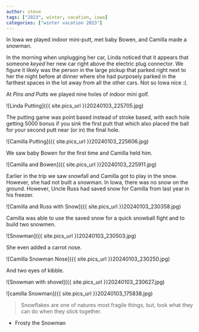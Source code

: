```yaml
---
author: steve
tags: ["2023", winter, vacation, iowa]
categories: ["winter vacation 2023"]
---
```

In Iowa we played indoor mini-putt, met baby Bowen, and Camilla made a snowman.  

In the morning when unplugging her car, Linda noticed that it appears that someone *keyed* her new car right above the electric plug connector. We figure it likely was the person in the large pickup that parked right next to her the night before at dinner where she had purposely parked in the farthest spaces in the lot away from all the other cars.  Not so Iowa nice :(.  

At *Pins and Putts* we played nine holes of indoor mini golf.  

![Linda Putting]({{ site.pics_url }}20240103_225705.jpg)  

The putting game was point based instead of stroke based, with each hole getting 5000 bonus if you sink the first putt that which also placed the ball for your second putt near (or in) the final hole.  

![Camilla Putting]({{ site.pics_url }}20240103_225606.jpg)  

We saw baby Bowen for the first time and Camilla held him.  

![Camilla and Bowen]({{ site.pics_url }}20240103_225911.jpg)  

Earlier in the trip we saw snowfall and Camilla got to play in the snow. However, she had not built a snowman. In Iowa, there was no snow on the ground. However, Uncle Russ had saved snow for Camilla from last year in his freezer.  

![Camilla and Russ with Snow]({{ site.pics_url }}20240103_230358.jpg)  

Camilla was able to use the saved snow for a quick snowball fight and to build two snowmen.  

![Snowman]({{ site.pics_url }}20240103_230503.jpg)  

She even added a carrot nose.  

![Camilla Snowman Nose]({{ site.pics_url }}20240103_230250.jpg)  

And two eyes of kibble.  

![Snowman with shovel]({{ site.pics_url }}20240103_230627.jpg)  

![camilla Snowman]({{ site.pics_url }}20240103_175838.jpg)  

> Snowflakes are one of natures most fragile things, but, look what they can do when they stick together.  

- Frosty the Snowman
